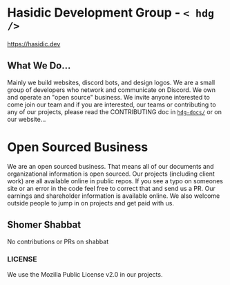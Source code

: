 # Hasidic Development Group - `< hdg />`

https://hasidic.dev

## What We Do...

Mainly we build websites, discord bots, and design logos. We are a small group of developers who network and communicate on Discord. We own and operate an "open source" business. We invite anyone interested to come join our team and if you are interested, our teams or contributing to any of our projects, please read the CONTRIBUTING doc in [`hdg-docs/`](https://github.com/hasidicdevs/hdg-docs) or on our website...

# Open Sourced Business

We are an open sourced business. That means all of our documents and organizational information is open sourced. Our projects (including client work) are all available online in public repos. If you see a typo on someones site or an error in the code feel free to correct that and send us a PR. Our earnings and shareholder information is available online. We also welcome outside people to jump in on projects and get paid with us.

## Shomer Shabbat

No contributions or PRs on shabbat

### LICENSE

We use the Mozilla Public License v2.0 in our projects. 